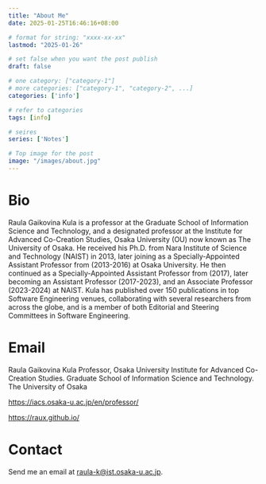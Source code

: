 ```yaml
---
title: "About Me"
date: 2025-01-25T16:46:16+08:00

# format for string: "xxxx-xx-xx"
lastmod: "2025-01-26"

# set false when you want the post publish
draft: false

# one category: ["category-1"] 
# more categories: ["category-1", "category-2", ...]
categories: ['info']

# refer to categories
tags: [info]

# seires
series: ['Notes']

# Top image for the post
image: "/images/about.jpg"
---
```

<!--more-->
# Bio
Raula Gaikovina Kula is a professor at the Graduate School of Information Science and Technology, and a designated professor at the Institute for Advanced Co-Creation Studies, Osaka University (OU) now known as The University of Osaka. He received his Ph.D. from Nara Institute of Science and Technology (NAIST) in 2013, later joining as a Specially-Appointed Assistant Professor from (2013-2016) at Osaka University. He then continued as a Specially-Appointed Assistant Professor from (2017), later becoming an Assistant Professor (2017-2023), and an Associate Professor (2023-2024) at NAIST. Kula has published over 150 publications in top Software Engineering venues, collaborating with several researchers from across the globe, and is a member of both Editorial and Steering Committees in Software Engineering.

# Email

Raula Gaikovina Kula
Professor,
Osaka University Institute for Advanced Co-Creation Studies.
Graduate School of Information Science and Technology.
The University of Osaka

https://iacs.osaka-u.ac.jp/en/professor/

https://raux.github.io/

# Contact
Send me an email at raula-k@ist.osaka-u.ac.jp.
